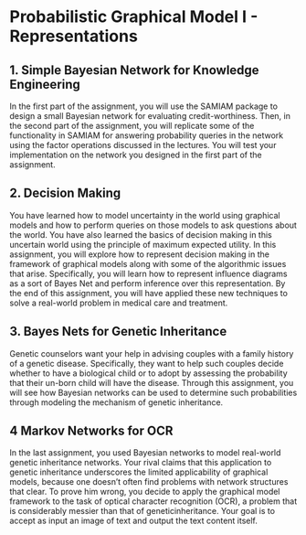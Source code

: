 # Probabilistic Graphical Model I - Representations

## 1. Simple Bayesian Network for Knowledge Engineering
In the first part of the assignment, you will use the SAMIAM package to design a small Bayesian network for evaluating credit-worthiness. Then, in the second part of the assignment, you will replicate some of the functionality in SAMIAM for answering probability queries in the network using the factor operations discussed in the lectures. You will test your implementation on the network you designed in the first part of the assignment.

## 2. Decision Making
You have learned how to model uncertainty in the world using graphical models and how to perform queries on those models to ask questions about the world. You have also learned the basics of decision making in this uncertain world using the principle of maximum expected utility. In this assignment, you will explore how to represent decision making in the framework of graphical models along with some of the algorithmic issues that arise. Specifically, you will learn how to represent influence diagrams as a sort of Bayes Net and perform inference over this representation. By the end of this assignment, you will have applied these new techniques to solve a real-world problem in medical care and treatment.

## 3. Bayes Nets for Genetic Inheritance
Genetic counselors want your help in advising couples with a family history of a genetic disease. Specifically, they want to help such couples decide whether to have a biological child or to adopt by assessing the probability that their un-born child will have the disease. Through this assignment, you will see how Bayesian networks can be used to determine such probabilities through modeling the mechanism of genetic inheritance.

## 4 Markov Networks for OCR
In the last assignment, you used Bayesian networks to model real-world genetic inheritance networks. Your rival claims that this application to genetic inheritance underscores the limited applicability of graphical models, because one doesn’t often find problems with network structures that clear. To prove him wrong, you decide to apply the graphical model framework to the task of
optical character recognition (OCR), a problem that is considerably messier than that of geneticinheritance. Your goal is to accept as input an image of text and output the text content itself.
